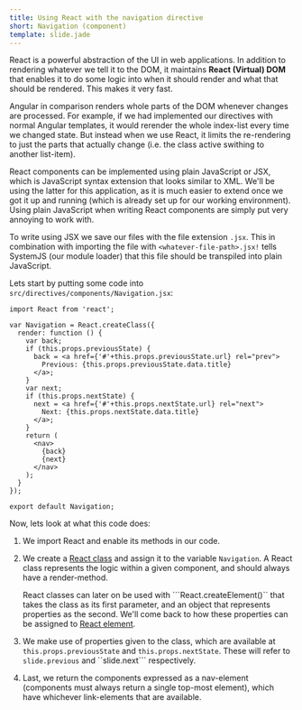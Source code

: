 ```yaml
---
title: Using React with the navigation directive
short: Navigation (component)
template: slide.jade
---
```


React is a powerful abstraction of the UI in web applications. In addition to rendering whatever we tell it to the DOM, it maintains **React (Virtual) DOM** that enables it to do some logic into when it should render and what that should be rendered. This makes it very fast.

Angular in comparison renders whole parts of the DOM whenever changes are processed. For example, if we had implemented our directives with normal Angular templates, it would rerender the whole index-list every time we changed state. But instead when we use React, it limits the re-rendering to just the parts that actually change (i.e. the class active swithing to another list-item).

React components can be implemented using plain JavaScript or JSX, which is JavaScript syntax extension that looks similar to XML. We'll be using the latter for this application, as it is much easier to extend once we got it up and running (which is already set up for our working environment). Using plain JavaScript when writing React components are simply put very annoying to work with.

To write using JSX we save our files with the file extension ```.jsx```. This in combination with importing the file with ```<whatever-file-path>.jsx!``` tells SystemJS (our module loader) that this file should be transpiled into plain JavaScript.

Lets start by putting some code into ```src/directives/components/Navigation.jsx```:

    import React from 'react';

    var Navigation = React.createClass({
      render: function () {
        var back;
        if (this.props.previousState) {
          back = <a href={'#'+this.props.previousState.url} rel="prev">
            Previous: {this.props.previousState.data.title}
          </a>;
        }
        var next;
        if (this.props.nextState) {
          next = <a href={'#'+this.props.nextState.url} rel="next">
            Next: {this.props.nextState.data.title}
          </a>;
        }
        return (
          <nav>
            {back}
            {next}
          </nav>
        );
      }
    });

    export default Navigation;

Now, lets look at what this code does:

1.  We import React and enable its methods in our code.
2.  We create a [React class](https://facebook.github.io/react/docs/top-level-api.html#react.createclass) and assign it to the variable ```Navigation```. A React class represents the logic within a given component, and should always have a render-method.

    React classes can later on be used with ```React.createElement()`` that takes the class as its first parameter, and an object that represents properties as the second. We'll come back to how these properties can be assigned to [React element](https://facebook.github.io/react/docs/top-level-api.html#react.createelement).
3.  We make use of properties given to the class, which are available at ```this.props.previousState``` and ```this.props.nextState```. These will refer to ```slide.previous``` and ``slide.next``` respectively.
4.  Last, we return the components expressed as a nav-element (components must always return a single top-most element), which have whichever link-elements that are available.